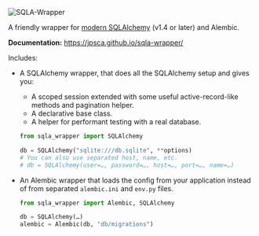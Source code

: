 ![SQLA-Wrapper](header.png)

A friendly wrapper for [modern SQLAlchemy](https://docs.sqlalchemy.org/en/14/glossary.html#term-2.0-style) (v1.4 or later) and Alembic.

**Documentation:** https://jpsca.github.io/sqla-wrapper/

Includes:

- A SQLAlchemy wrapper, that does all the SQLAlchemy setup and gives you:
    - A scoped session extended with some useful active-record-like methods and pagination helper.
    - A declarative base class.
    - A helper for performant testing with a real database.

    ```python
    from sqla_wrapper import SQLAlchemy

    db = SQLAlchemy("sqlite:///db.sqlite", **options)
    # You can also use separated host, name, etc.
    # db = SQLAlchemy(user=…, password=…, host=…, port=…, name=…)
    ```

- An Alembic wrapper that loads the config from your application instead of from separated `alembic.ini` and `env.py` files.

    ```python
    from sqla_wrapper import Alembic, SQLAlchemy

    db = SQLAlchemy(…)
    alembic = Alembic(db, "db/migrations")
    ```

